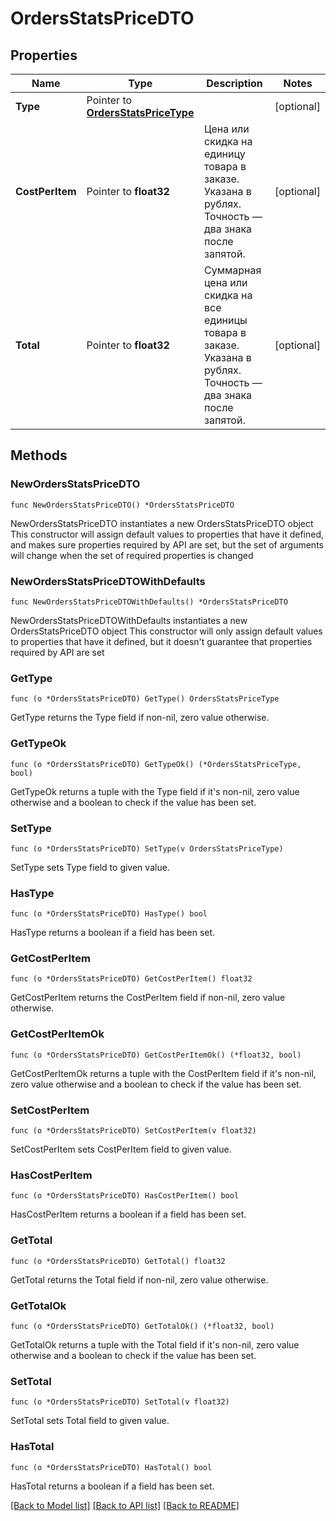 # OrdersStatsPriceDTO

## Properties

Name | Type | Description | Notes
------------ | ------------- | ------------- | -------------
**Type** | Pointer to [**OrdersStatsPriceType**](OrdersStatsPriceType.md) |  | [optional] 
**CostPerItem** | Pointer to **float32** | Цена или скидка на единицу товара в заказе. Указана в рублях. Точность — два знака после запятой.  | [optional] 
**Total** | Pointer to **float32** | Суммарная цена или скидка на все единицы товара в заказе. Указана в рублях. Точность — два знака после запятой.  | [optional] 

## Methods

### NewOrdersStatsPriceDTO

`func NewOrdersStatsPriceDTO() *OrdersStatsPriceDTO`

NewOrdersStatsPriceDTO instantiates a new OrdersStatsPriceDTO object
This constructor will assign default values to properties that have it defined,
and makes sure properties required by API are set, but the set of arguments
will change when the set of required properties is changed

### NewOrdersStatsPriceDTOWithDefaults

`func NewOrdersStatsPriceDTOWithDefaults() *OrdersStatsPriceDTO`

NewOrdersStatsPriceDTOWithDefaults instantiates a new OrdersStatsPriceDTO object
This constructor will only assign default values to properties that have it defined,
but it doesn't guarantee that properties required by API are set

### GetType

`func (o *OrdersStatsPriceDTO) GetType() OrdersStatsPriceType`

GetType returns the Type field if non-nil, zero value otherwise.

### GetTypeOk

`func (o *OrdersStatsPriceDTO) GetTypeOk() (*OrdersStatsPriceType, bool)`

GetTypeOk returns a tuple with the Type field if it's non-nil, zero value otherwise
and a boolean to check if the value has been set.

### SetType

`func (o *OrdersStatsPriceDTO) SetType(v OrdersStatsPriceType)`

SetType sets Type field to given value.

### HasType

`func (o *OrdersStatsPriceDTO) HasType() bool`

HasType returns a boolean if a field has been set.

### GetCostPerItem

`func (o *OrdersStatsPriceDTO) GetCostPerItem() float32`

GetCostPerItem returns the CostPerItem field if non-nil, zero value otherwise.

### GetCostPerItemOk

`func (o *OrdersStatsPriceDTO) GetCostPerItemOk() (*float32, bool)`

GetCostPerItemOk returns a tuple with the CostPerItem field if it's non-nil, zero value otherwise
and a boolean to check if the value has been set.

### SetCostPerItem

`func (o *OrdersStatsPriceDTO) SetCostPerItem(v float32)`

SetCostPerItem sets CostPerItem field to given value.

### HasCostPerItem

`func (o *OrdersStatsPriceDTO) HasCostPerItem() bool`

HasCostPerItem returns a boolean if a field has been set.

### GetTotal

`func (o *OrdersStatsPriceDTO) GetTotal() float32`

GetTotal returns the Total field if non-nil, zero value otherwise.

### GetTotalOk

`func (o *OrdersStatsPriceDTO) GetTotalOk() (*float32, bool)`

GetTotalOk returns a tuple with the Total field if it's non-nil, zero value otherwise
and a boolean to check if the value has been set.

### SetTotal

`func (o *OrdersStatsPriceDTO) SetTotal(v float32)`

SetTotal sets Total field to given value.

### HasTotal

`func (o *OrdersStatsPriceDTO) HasTotal() bool`

HasTotal returns a boolean if a field has been set.


[[Back to Model list]](../README.md#documentation-for-models) [[Back to API list]](../README.md#documentation-for-api-endpoints) [[Back to README]](../README.md)


